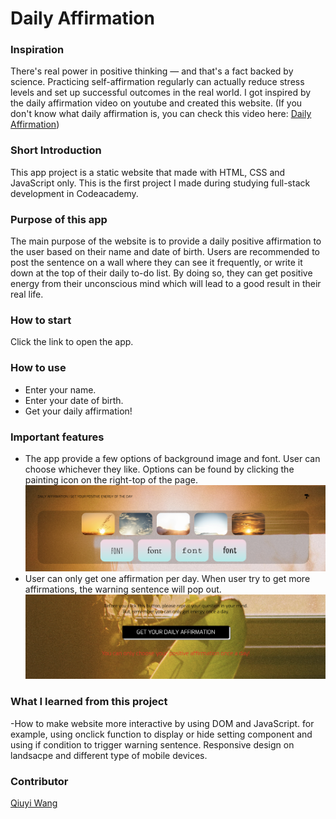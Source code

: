 # Daily Affirmation

### Inspiration
There's real power in positive thinking — and that's a fact backed by science. 
Practicing self-affirmation regularly can actually reduce stress levels and set up successful outcomes in the real world.
I got inspired by the daily affirmation video on youtube and created this website. 
(If you don't know what daily affirmation is, you can check this video here: [Daily Affirmation](https://www.youtube.com/watch?v=uT6ASPy2Dbs&t=164s))


### Short Introduction
This app project is a static website that made with HTML, CSS and JavaScript only. 
This is the first project I made during studying full-stack development in Codeacademy.


### Purpose of this app
The main purpose of the website is to provide a daily positive affirmation to the user based on their name and date of birth.
Users are recommended to post the sentence on a wall where they can see it frequently, or write it down at the top of their daily to-do list.
By doing so, they can get positive energy from their unconscious mind which will lead to a good result in their real life.


### How to start
Click the link to open the app.

### How to use
- Enter your name.
- Enter your date of birth.
- Get your daily affirmation!

### Important features
- The app provide a few options of background image and font. User can choose whichever they like. Options can be found by clicking the painting icon on the right-top of the page.
 ![Use Case Diagram](./img/md1.png)
- User can only get one affirmation per day. When user try to get more affirmations, the warning sentence will pop out.
 ![Use Case Diagram](./img/md2.png)


### What I learned from this project
-How to make website more interactive by using DOM and JavaScript. for example, using onclick function to display or hide setting component and using if condition to trigger warning sentence.
Responsive design on landsacpe and different type of mobile devices.

### Contributor
[Qiuyi Wang](https://github.com/qiuyi0907)